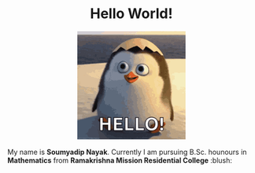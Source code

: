 <h1 align=center>Hello World!</h1>
<p align=center><img src="https://github.com/bubai2000/bubai2000/blob/main/tenor.gif"></p>
My name is <b>Soumyadip Nayak</b>. Currently I am pursuing B.Sc. hounours in <b>Mathematics</b> from
<b>Ramakrishna Mission Residential College</b>
:blush:
